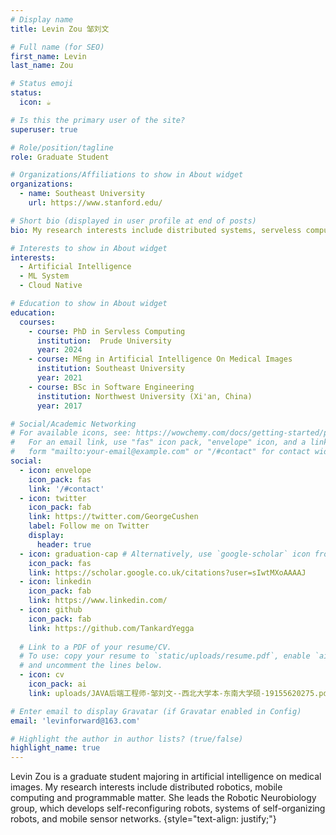 ```yaml
---
# Display name
title: Levin Zou 邹刘文

# Full name (for SEO)
first_name: Levin
last_name: Zou

# Status emoji
status:
  icon: ☕️

# Is this the primary user of the site?
superuser: true

# Role/position/tagline
role: Graduate Student

# Organizations/Affiliations to show in About widget
organizations:
  - name: Southeast University
    url: https://www.stanford.edu/

# Short bio (displayed in user profile at end of posts)
bio: My research interests include distributed systems, serveless computing and machine learning for system.

# Interests to show in About widget
interests:
  - Artificial Intelligence
  - ML System
  - Cloud Native

# Education to show in About widget
education:
  courses:
    - course: PhD in Servless Computing
      institution:  Prude University
      year: 2024
    - course: MEng in Artificial Intelligence On Medical Images
      institution: Southeast University
      year: 2021
    - course: BSc in Software Engineering
      institution: Northwest University (Xi'an, China)
      year: 2017

# Social/Academic Networking
# For available icons, see: https://wowchemy.com/docs/getting-started/page-builder/#icons
#   For an email link, use "fas" icon pack, "envelope" icon, and a link in the
#   form "mailto:your-email@example.com" or "/#contact" for contact widget.
social:
  - icon: envelope
    icon_pack: fas
    link: '/#contact'
  - icon: twitter
    icon_pack: fab
    link: https://twitter.com/GeorgeCushen
    label: Follow me on Twitter
    display:
      header: true
  - icon: graduation-cap # Alternatively, use `google-scholar` icon from `ai` icon pack
    icon_pack: fas
    link: https://scholar.google.co.uk/citations?user=sIwtMXoAAAAJ
  - icon: linkedin
    icon_pack: fab
    link: https://www.linkedin.com/
  - icon: github
    icon_pack: fab
    link: https://github.com/TankardYegga
 
  # Link to a PDF of your resume/CV.
  # To use: copy your resume to `static/uploads/resume.pdf`, enable `ai` icons in `params.yaml`,
  # and uncomment the lines below.
  - icon: cv
    icon_pack: ai
    link: uploads/JAVA后端工程师-邹刘文--西北大学本-东南大学硕-19155620275.pdf

# Enter email to display Gravatar (if Gravatar enabled in Config)
email: 'levinforward@163.com'

# Highlight the author in author lists? (true/false)
highlight_name: true
---
```


Levin Zou is a graduate student majoring in artificial intelligence on medical images. My research interests include distributed robotics, mobile computing and programmable matter. She leads the Robotic Neurobiology group, which develops self-reconfiguring robots, systems of self-organizing robots, and mobile sensor networks.
{style="text-align: justify;"}
